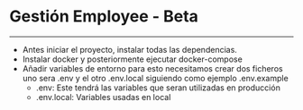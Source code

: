 # Gestión Employee - Beta
---

- Antes iniciar el proyecto, instalar todas las dependencias.
- Instalar docker y posteriormente ejecutar docker-compose
- Añadir variables de entorno para esto necesitamos crear dos ficheros uno sera .env y el otro .env.local siguiendo como ejemplo .env.example
    - .env: Este tendrá las variables que seran utilizadas en producción
    - .env.local: Variables usadas en local